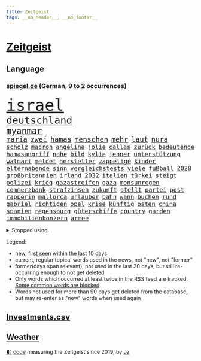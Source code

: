 ```yaml
---
title: Zeitgeist
tags: __no_header__, __no_footer__
---
```


# [Zeitgeist](https://oliz.io/zeitgeist/)

## Language

<h3><a href="https://www.spiegel.de" target="_blank">spiegel.de</a> (German, 9 to 2 occurrences)</h3>
<p style="font-family:monospace">
<span style="font-size:32pt"><a href="news_links.html#israel" class="current">israel</a></span>
<br>
<span style="font-size:20pt"><a href="news_links.html#deutschland" class="current">deutschland</a></span>
<br>
<span style="font-size:17pt"><a href="news_links.html#myanmar" class="current">myanmar</a></span>
<br>
<span style="font-size:14pt"><a href="news_links.html#maria" class="current">maria</a></span>
<span style="font-size:14pt"><a href="news_links.html#zwei" class="current">zwei</a></span>
<span style="font-size:14pt"><a href="news_links.html#hamas" class="current">hamas</a></span>
<span style="font-size:14pt"><a href="news_links.html#menschen" class="current">menschen</a></span>
<span style="font-size:14pt"><a href="news_links.html#mehr" class="current">mehr</a></span>
<span style="font-size:14pt"><a href="news_links.html#laut" class="current">laut</a></span>
<span style="font-size:14pt"><a href="news_links.html#nura" class="new">nura</a></span>
<br>
<span style="font-size:12pt"><a href="news_links.html#scholz" class="current">scholz</a></span>
<span style="font-size:12pt"><a href="news_links.html#macron" class="current">macron</a></span>
<span style="font-size:12pt"><a href="news_links.html#angelina" class="new">angelina</a></span>
<span style="font-size:12pt"><a href="news_links.html#jolie" class="new">jolie</a></span>
<span style="font-size:12pt"><a href="news_links.html#callas" class="new">callas</a></span>
<span style="font-size:12pt"><a href="news_links.html#zurück" class="current">zurück</a></span>
<span style="font-size:12pt"><a href="news_links.html#bedeutende" class="current">bedeutende</a></span>
<span style="font-size:12pt"><a href="news_links.html#hamasangriff" class="new">hamasangriff</a></span>
<span style="font-size:12pt"><a href="news_links.html#nahe" class="current">nahe</a></span>
<span style="font-size:12pt"><a href="news_links.html#bild" class="current">bild</a></span>
<span style="font-size:12pt"><a href="news_links.html#kylie" class="current">kylie</a></span>
<span style="font-size:12pt"><a href="news_links.html#jenner" class="new">jenner</a></span>
<span style="font-size:12pt"><a href="news_links.html#unterstützung" class="current">unterstützung</a></span>
<span style="font-size:12pt"><a href="news_links.html#walmart" class="current">walmart</a></span>
<span style="font-size:12pt"><a href="news_links.html#meldet" class="current">meldet</a></span>
<span style="font-size:12pt"><a href="news_links.html#hersteller" class="current">hersteller</a></span>
<span style="font-size:12pt"><a href="news_links.html#zappelige" class="new">zappelige</a></span>
<span style="font-size:12pt"><a href="news_links.html#kinder" class="current">kinder</a></span>
<span style="font-size:12pt"><a href="news_links.html#elternabende" class="new">elternabende</a></span>
<span style="font-size:12pt"><a href="news_links.html#sinn" class="current">sinn</a></span>
<span style="font-size:12pt"><a href="news_links.html#vergleichstests" class="new">vergleichstests</a></span>
<span style="font-size:12pt"><a href="news_links.html#viele" class="current">viele</a></span>
<span style="font-size:12pt"><a href="news_links.html#fußball" class="current">fußball</a></span>
<span style="font-size:12pt"><a href="news_links.html#2028" class="current">2028</a></span>
<span style="font-size:12pt"><a href="news_links.html#großbritannien" class="current">großbritannien</a></span>
<span style="font-size:12pt"><a href="news_links.html#irland" class="current">irland</a></span>
<span style="font-size:12pt"><a href="news_links.html#2032" class="new">2032</a></span>
<span style="font-size:12pt"><a href="news_links.html#italien" class="current">italien</a></span>
<span style="font-size:12pt"><a href="news_links.html#türkei" class="current">türkei</a></span>
<span style="font-size:12pt"><a href="news_links.html#steigt" class="current">steigt</a></span>
<span style="font-size:12pt"><a href="news_links.html#polizei" class="current">polizei</a></span>
<span style="font-size:12pt"><a href="news_links.html#krieg" class="current">krieg</a></span>
<span style="font-size:12pt"><a href="news_links.html#gazastreifen" class="current">gazastreifen</a></span>
<span style="font-size:12pt"><a href="news_links.html#gaza" class="current">gaza</a></span>
<span style="font-size:12pt"><a href="news_links.html#monsunregen" class="new">monsunregen</a></span>
<span style="font-size:12pt"><a href="news_links.html#commerzbank" class="current">commerzbank</a></span>
<span style="font-size:12pt"><a href="news_links.html#strafzinsen" class="new">strafzinsen</a></span>
<span style="font-size:12pt"><a href="news_links.html#zukunft" class="current">zukunft</a></span>
<span style="font-size:12pt"><a href="news_links.html#stellt" class="current">stellt</a></span>
<span style="font-size:12pt"><a href="news_links.html#partei" class="current">partei</a></span>
<span style="font-size:12pt"><a href="news_links.html#post" class="current">post</a></span>
<span style="font-size:12pt"><a href="news_links.html#rapperin" class="new">rapperin</a></span>
<span style="font-size:12pt"><a href="news_links.html#mallorca" class="current">mallorca</a></span>
<span style="font-size:12pt"><a href="news_links.html#urlauber" class="current">urlauber</a></span>
<span style="font-size:12pt"><a href="news_links.html#bahn" class="current">bahn</a></span>
<span style="font-size:12pt"><a href="news_links.html#wann" class="current">wann</a></span>
<span style="font-size:12pt"><a href="news_links.html#buchen" class="current">buchen</a></span>
<span style="font-size:12pt"><a href="news_links.html#rund" class="current">rund</a></span>
<span style="font-size:12pt"><a href="news_links.html#gabriel" class="current">gabriel</a></span>
<span style="font-size:12pt"><a href="news_links.html#richtigen" class="current">richtigen</a></span>
<span style="font-size:12pt"><a href="news_links.html#opel" class="new">opel</a></span>
<span style="font-size:12pt"><a href="news_links.html#krise" class="current">krise</a></span>
<span style="font-size:12pt"><a href="news_links.html#künftig" class="current">künftig</a></span>
<span style="font-size:12pt"><a href="news_links.html#osten" class="current">osten</a></span>
<span style="font-size:12pt"><a href="news_links.html#china" class="current">china</a></span>
<span style="font-size:12pt"><a href="news_links.html#spanien" class="current">spanien</a></span>
<span style="font-size:12pt"><a href="news_links.html#regensburg" class="current">regensburg</a></span>
<span style="font-size:12pt"><a href="news_links.html#güterschiffe" class="new">güterschiffe</a></span>
<span style="font-size:12pt"><a href="news_links.html#country" class="current">country</a></span>
<span style="font-size:12pt"><a href="news_links.html#garden" class="current">garden</a></span>
<span style="font-size:12pt"><a href="news_links.html#immobilienkonzern" class="current">immobilienkonzern</a></span>
<span style="font-size:12pt"><a href="news_links.html#armee" class="current">armee</a></span>
</p>
<details>
<summary>Stopped using...</summary>
<p class="former" style="font-size:12pt">
main(1083) bestimmte(1082) untersuchungshaft(1082) welchem(1082) geduld(1081) tom(1081) weise(1081) anwohner(1080) energien(1080) musiker(1080) weshalb(1080) freundin(1079) polizeieinsatz(1079) spanier(1079) arbeitnehmer(1078) dreimal(1078) einführen(1078) entgegen(1078) entlastet(1078) gegenseitig(1078) gerät(1078) geäußert(1078) erinnerungen(1077) fußballquiz(1077) kurzfristig(1077) träumen(1077) umgehen(1077) untersuchungsausschuss(1077) beschädigt(1076) entlässt(1076) entschädigung(1076) evakuiert(1076) klimawandels(1076) lieben(1076) rand(1076) schlagzeilen(1076) vielerorts(1076) österreichische(1076) ifoinstitut(1075) kreis(1075) versorgt(1075) widerspruch(1075) netzwerk(1074) behandlung(1073) gezogen(1073) halbfinale(1073) januar(1073) monatelang(1073) rat(1073) stolz(1073) verschärfen(1073) ard(1072) christine(1072) flammen(1072) juli(1072) trafen(1072) wales(1072) 31(1071) genutzt(1071) geändert(1071) ii(1071) springt(1071) zugelassen(1071) erkrankt(1070) nerven(1070) starken(1070) unbedingt(1070) wohnhaus(1070) aufruf(1069) geflogen(1069) löste(1069) senkt(1069) weite(1069) pünktlich(1068) gering(1067) klubs(1067) schritte(1067) viertelfinale(1067) fortgesetzt(1066) siegte(1066) veranstalter(1066) beiträge(1065) feuerwehrleute(1064) zerstören(1064) schaffte(1063) wunder(1060) angeklagten(1059) fit(1059) berühmten(1058) erwachsene(1058) haaland(1058) patient(1058) gang(1057) königin(1056) top(1056) ähnlich(1055) rettete(1054) fan(1053) informiert(1053) erschießt(1052) hunger(1052) einbruch(1051) griechischen(1051) retter(1051) abstieg(1050) auseinandersetzung(1050) ältere(1049) profis(1048) solchen(1048) kokain(1046) klimaziele(1042) abgeschlossen(1037) reist(1036) staatlichen(1035) erfolgreichen(1028) kanadas(1028) drohne(1026) politischer(1005) gezielt(960) expräsidenten(955) bekannter(950) finanziellen(934) werte(882) fußballstar(874) flohen(833) sammelt(827) novak(823) adac(819) djoković(817) drohenden(814) irre(808) 72(805) verbunden(797) gesund(781) beeinträchtigt(780) jenseits(771) rückgabe(753) angestellten(747) dokumentiert(729) vorteil(728) schränkt(724) vorfeld(721) millionenhöhe(717) minus(715) krankenkassen(713) rauswurf(711) gewachsen(700) volksverhetzung(700) rosa(699) 74(697) magazin(697) mond(696) größtem(693) hals(684) schloss(656) verteuert(645) einzig(642) öffentlichrechtlichen(640) frühe(638) marieagnes(637) ben(624) vorbereiten(624) match(623) verringern(621) ring(617) großbrand(606) operation(601) bestand(595) westens(595) abschaffung(591) premierministerin(590) verantwortlichen(585) behauptete(579) stammen(579) absagen(576) sklaverei(570) fluss(569) eindrücke(556) kasse(552) finnische(550) zugriff(549) söhne(548) zugegeben(546) breiten(545) organisierte(543) flüchten(541) lohn(540) messerattacke(540) talent(535) humor(526) neuerdings(526) 48(525) packenden(525) zusätzlich(521) schlamm(506) dahin(502) trocken(498) halt(497) luisa(494) 1200(493) suchte(488) ran(485) fire(483) elisabeth(482) titelverteidiger(482) steuerzahler(479) angeschlagenen(478) einhalten(478) debattiert(477) lob(476) iii(472) übung(470) 86(466) yorks(466) provozieren(465) feuert(461) ängste(460) thüringens(458) gelöscht(457) nationale(457) gleichberechtigung(455) tasche(451) 16jähriger(449) großaufgebot(449) partnerin(449) geschichtenewsletter(448) 81(446) l(446) geste(442) batterien(441) trans(441) islamisten(440) rettungsaktion(440) entschuldigen(438) extra(437) umweltschützer(429) neubauer(427) träume(423) eigentliche(422) moderator(415) schied(413) gründet(411) traten(409) nebenwirkungen(407) komplikationen(406) verabschiedete(406) mithalten(405) entkommen(401) sicherer(400) 63(399) peru(398) klettert(393) bellingham(391) jude(391) lettland(388) durchaus(376) kriminalität(376) angriffskriegs(375) konten(373) rassistischer(373) roboter(373) gesundheitszustand(371) rechtsradikale(370) unbestimmte(369) verbleib(367) kinderpornografie(366) raumfahrt(366) achtelfinale(365) fortschritte(362) caroline(360) spiegelrecherche(360) klimaaktivistin(357) bestimmen(356) gerecht(354) kurzen(353) dahintersteckt(350) floridas(350) illegales(349) nebel(348) härtesten(344) männliche(343) 160(342) traditionell(341) verurteilten(339) ausgebremst(338) missionen(333) neuheiten(333) fraktionschef(331) satelliten(331) sämtliche(328) zulassen(322) redet(313) ig(312) metall(312) credit(308) suisse(308) südafrikas(305) aufgebaut(304) verunsichert(304) verdoppeln(300) eingestuft(299) djokovic(298) abwehr(297) lauter(297) skepsis(296) bestellen(295) kunstwerk(295) regimekritiker(294) abschiebungen(293) überzeugen(293) schränken(292) 47(291) technologien(291) muster(289) unangenehm(286) gekündigt(284) verwandte(282) hürde(280) kieler(277) änderung(276) escooter(274) weißes(274) dreier(273) konzernchef(273) mittelpunkt(273) freigelassen(270) salat(269) benötigte(268) erfährt(268) kongo(268) nizza(268) vergab(266) überflüssig(264) kulturstaatsministerin(263) nannte(263) mächtig(262) ressourcen(262) gesundheitliche(261) immobilienpreise(258) passanten(258) gebühren(255) geschwister(255) springen(255) erfolgreiche(254) ertragen(252) halbinsel(252) entlang(250) unbezahlbar(250) erlag(249) fortan(249) ausfindig(248) gedenken(247) bakterien(246) leopard(246) alcaraz(245) ablauf(244) hochhaus(244) mitgerissen(244) nähert(242) vermeintlichen(242) schwache(241) konto(240) streifen(239) schritten(238) erschüttern(237) wesentlich(236) vorschriften(235) leon(234) zwang(234) office(233) anderson(230) aufbruch(230) zubehör(229) vierteljahrhundert(228) traurig(226) verpflichten(226) segelboot(225) hunderter(224) geständnis(223) pilotprojekt(223) ringe(222) schwerem(220) unruhe(220) massachusetts(219) 130(218) nicola(218) brauche(217) stillstand(216) story(215) tourist(215) souveränität(211) rostock(210) südtirol(210) umstellung(210) instituts(209) luxusuhren(209) menschliche(209) komplizen(208) amtskollege(206) mund(206) detail(205) müttern(205) aktualisiert(204) on(204) topdiplomat(204) austritt(203) etappensieg(203) fähre(203) afrikanische(202) ausschnitte(201) verteidigte(201) vorfahren(201) wendepunkt(201) gala(200) stürme(200) #metoo(199) nairobi(199) wüten(199) randalierer(198) rauch(198) wasserknappheit(198) konkreten(197) löscharbeiten(197) wassermangel(197) autorennen(196) obduziert(196) beigetragen(195) rührt(195) bedrohen(194) wallace(194) hinweg(193) kreuz(193) nützt(193) wagenknechts(193) zeug(193) begangen(192) italienischer(190) usbundesstaats(190) wach(190) überwunden(190) bärin(189) begeben(188) erzbistum(188) griechenlands(188) prioritäten(188) ungeklärt(188) it(187) optionen(187) 55jährige(186) tatwaffe(185) jacht(184) parks(184) wettrennen(184) dürren(183) luke(183) schieben(183) elterngeld(182) goretzka(182) hollywoodstar(182) zerbrechen(181) dna(180) bestandsaufnahme(178) duschen(178) pascal(178) reißenden(178) aufwendige(177) hauptrolle(177) qiang(177) zittern(177) geknackt(176) kaufkraft(175) länderspiele(175) pool(174) unrealistisch(174) entwickelte(173) linksfraktion(172) erling(171) umfragehoch(171) irren(167) brachten(166) fündig(166) militärstützpunkt(166) raubtier(166) schwachstelle(166) zuständigen(166) augenzeugen(165) verschiedener(164) 1974(163) übergriff(162) festgeklebt(161) kopfzerbrechen(161) angehalten(159) minderjähriger(159) stuft(159) tschentscher(158) hinterließ(157) senden(157) zeitung(157) fühle(156) beleidigung(154) logo(154) chips(153) leclerc(153) zehnjährigen(153) 125(152) gedenkt(152) zusammenhängen(152) rundumschlag(151) spielten(151) schmelzen(150) überlegungen(150) 180(149) beschmiert(149) anlegen(148) notarzt(148) reue(148) weggefährten(148) court(146) einfamilienhaus(145) erledigen(145) großfeuer(143) mitarbeitenden(143) gebäudeenergiegesetz(142) supreme(142) besatzer(141) kuba(141) verweigern(141) eupläne(140) dárdai(139) look(139) pál(139) genditzki(138) versteckt(138) vorsorglich(138) überfahren(138) ereignis(137) palme(137) regierungen(137) sofortprogramm(137) zerren(137) arabischen(136) girls(136) hinein(136) evakuierung(135) tarnung(135) weigert(135) erhöhte(134) 58(133) ausgeblieben(133) exbürgermeister(133) schimpfen(133) gefördert(132) ken(132) konzentrationslager(132) nötigen(132) feinde(131) kolonialismus(131) umbenennung(131) fünfeinhalb(130) guatemala(130) mühe(130) präsidentschaftswahlkampf(130) anschaut(129) kindesmissbrauchs(129) schönsten(129) florenz(128) nationalpark(128) sachsenhausen(128) südkoreas(128) 21jährigen(127) anschlägen(127) kfrage(127) lee(127) lukrativen(127) rekordsumme(127) wahlkampfthema(126) landsmann(125) motorräder(125) protestierten(125) eingeliefert(124) outback(124) triple(124) außenseiter(123) gosens(123) staatschefs(123) brad(122) führender(122) gescheiterten(122) motivierten(122) schlucken(122) altersvorsorge(121) auszusteigen(120) lennard(120) wutrede(120) ärztliche(120) lebenserwartung(119) partien(119) qual(119) rettungsversuch(119) verfassung(119) wortlaut(119) asylanträgen(118) bestritten(118) bundeshaushalt(118) feministin(118) sommers(118) telegram(118) schiffs(117) soldatinnen(117) befürchtete(116) belgiens(116) erneuerbarer(116) geländegewinne(115) mobilität(115) verwüstung(114) rundfahrt(113) abschlusserklärung(112) finger(112) scharfen(112) ämtern(112) einsparungen(111) einwanderung(111) finaleinzug(111) gelben(111) kinderreportern(111) prosiebensat1(111) versagte(111) bereitschaft(110) getreideabkommens(110) schwangeren(108) abgenommen(107) sandra(107) sympathisch(107) verstrickungen(107) wnba(107) co₂emissionen(106) richtlinie(105) beinen(104) fürth(104) gelte(104) unterschätzen(104) verschwendung(104) homosexualität(103) millionenschaden(103) regionalwahlen(103) schröders(103) sommerpause(103) weltmacht(103) wird’s(103) 2006(102) berechnet(102) wohnhäuser(102) brasiliens(101) krimbrücke(101) wanderung(101) abgewehrt(100) alpinist(100) bundesagentur(100) defizite(100) gespielt(99) linksextremisten(99) regenfällen(99) indischer(98) überprüft(98) jannik(96) sinner(96) motorrad(95) niedergang(95) trick(95) bergwacht(94) bezeichnete(94) dnjepr(94) fertiggestellt(94) havertz(94) klimafreundlich(94) nachkommen(94) ralf(94) deadline(93) spiderman(93) spirale(93) waggon(93) 78(92) linker(92) theorien(92) hörte(91) monza(91) ryanair(91) vox(91) wahlbetrug(91) futuristische(90) füllen(90) milliardenschweren(90) bezog(89) alpinisten(88) anfragen(88) braut(88) ertrinkt(88) gewöhnlich(88) modellen(88) schwamm(88) selbstbestimmungsgesetz(88) spiegelleitartikel(88) totschlag(88) vergessene(88) anderthalb(87) beach(87) begründete(87) hergestellt(87) ihor(87) karosserien(87) freistaat(86) geheimen(86) lagern(86) neuschwanstein(86) vorsaison(86) angelaufen(85) entgleisungen(85) staatstrauer(85) verbraucherschützern(85) alleiniger(84) brighton(84) gewitter(84) kohlenstoff(84) landkreise(84) motorradunfall(84) weltranglistenerste(84) winkel(84) aurubis(83) erweist(83) freiewählerchefs(83) friedensnobelpreisträger(83) kupferhersteller(83) programme(83) pur(83) vororten(83) anwesenden(82) aussetzer(82) beeinträchtigungen(82) geparkten(82) herunterzuspielen(82) rechtsradikalen(82) schwach(82) weht(82) auster(81) erbeuteten(81) sensationell(81) umringt(81) alfons(80) bahrain(80) elektromobilität(80) enger(80) gequält(80) geschäfts(80) hinziehen(80) abgaben(79) covid19(79) freigeben(79) freigesetzt(79) fußballtransfers(79) sechser(79) ärztlichen(79) abzuholen(78) bestohlen(78) brände(78) enttäuschende(78) haas(78) soziologin(78) vereinen(78) volksfesten(78) 2050(77) android(77) beschuldigter(77) fuente(77) millionenschweren(77) neuartige(77) privatpersonen(77) vermieden(77) viermal(77) brugger(76) burger(76) cybercrime(76) kabellose(76) luka(76) smarten(76) unterfranken(76) verbinden(76) homosexuelle(75) radwege(75) werner(75) wetterphänomene(75) zehntausend(75) analysieren(74) aufgehört(74) entsprechend(74) holten(74) starstürmer(74) topmilitär(74) verordnungen(74) flügelspieler(73) freizeit(73) geschlecht(73) lagerhalle(73) sabotieren(73) selbstbewusst(73) wagnerputsch(73) wertet(73) bundesstaats(72) hohem(72) schlauchboot(72) sprüchen(72) überschwemmt(71) einstellungen(70) gehörten(70) rasenmäher(70) rheinlandpfälzischen(70) ärgerlich(70) 105(69) abhaken(69) ausgefallenen(69) betriebssystem(69) exporteure(69) mähroboter(69) nachvollziehbar(69) schmerzhaft(69) warmen(69) staatsgeldern(68) talk(68) überredet(68) geschwindigkeiten(67) maroden(67) polizeistreife(67) sauna(67) tschetschenischen(67) wetteifern(67) entpuppt(66) feinden(66) geklettert(66) kaufprämien(66) masken(66) neonazi(66) rekordhalter(66) schwachem(66) stärkerer(66) verkehrschaos(66) abwechselnd(65) armutsbekämpfung(65) böschung(65) herausfordert(65) wozniacki(65) blue(64) bruce(64) favoritenrolle(64) gutverdiener(64) schilderungen(64) archäologie(63) beißen(63) benutzen(63) brocken(63) fahrgast(63) finanzkontrolleure(63) kranken(63) nationalsozialismus(63) putintreuen(63) schwule(63) unterschiedlicher(63) arbeitslosen(62) ausrede(62) frankenthal(62) geschlechtern(62) zeugin(62) antwortet(61) büsum(61) eurecht(61) inoffiziellen(61) spione(61) badewannenmord(60) geburtenrate(60) korrigieren(60) kuleba(60) meteorologen(60) angeworben(59) aufstiegsbafög(59) flächen(59) klimaschädlich(59) missbrauchstäter(59) postbankkunden(59) substanz(59) under(59) bestsellerautor(58) fraktionsspitze(58) paketbote(58) schwedt(58) syndrom(58) zweijähriger(58) aufrührer(57) eritreafestival(57) k(57) service(57) verlogen(57) verstoßes(57) antreiben(56) berlinale(56) iranischer(56) minutenprotokoll(56) runden(56) russlandpolitik(56) sabotage(56) sexualtherapeutin(56) charly(55) dienstreisen(55) diskreditieren(55) ehrlicher(55) hübner(55) maas(55) prostituierter(55) verknüpft(55) 1700(54) eritreischen(54) geringeren(54) kriegsende(54) naturkatastrophe(54) ordentlich(54) polizeiwagen(54) topklubs(54) übermäßig(54) fahrradbranche(53) nominierungen(53) akuter(52) buchhandlung(52) gegenseitige(52) oberstes(52) sagten(52) entkam(51) fremde(51) nationalspielerin(51) pädagogen(51) schiene(51) strafbefehl(51) teamkollegen(51) vorcoronaniveau(51) ansatz(50) halbherzig(50) held(50) nebraska(50) rechtsextremist(50) öffnungszeiten(50) abgefeuert(49) braunbärin(49) derartige(49) exklusive(49) gemeinsamer(49) kabellos(49) strafkolonie(49) vanmoof(49) chandrayaan3(48) elternhaus(48) gruppenphase(48) implantiert(48) megastar(48) niederbayern(48) siebziger(48) andersdenkende(47) atomkrieg(47) belässt(47) bränden(47) diplomatisches(47) küsst(47) mcdonald's(47) verhinderten(47) vize(47) blatt(46) forschenden(46) geschummelt(46) gezündet(46) kamikazedrohnen(46) argentinier(45) chicken(45) inka(45) kranke(45) vergesslichkeit(45) zusätzlichen(45) abzusetzen(44) days(44) hitzlsperger(44) offshorewindparks(44) slowenen(44) stationiert(44) wmauftakt(44) wäldern(44) 365(43) abrupt(43) häftling(43) kommunalpolitik(43) umstrittensten(43) abgerissen(42) abschieben(42) etfs(42) falschem(42) lockeren(42) afrikanischer(41) klimaforscher(41) nachtzüge(41) römischen(41) wahrgenommen(41) weggebrochen(41) ökosystem(41) einflussreichsten(40) grosz(40) kriegsgerät(40) tourmalet(40) transrechte(40) gehetzt(39) gregor(39) gysi(39) kreuzberg(39) kristin(39) wagners(39) abgezockt(38) disqualifiziert(38) häuserpreise(38) kiexperten(38) moralischen(38) oberen(38) vorhersagen(38) überragte(38) übertreffen(38) elfmeterschießen(37) hartes(37) joan(37) tuchels(37) verdiente(37) zuständen(37) anfangen(36) manipulieren(36) marokkanischen(36) marschiert(36) umsturz(36) überträger(36) ausnahmezustand(35) boykottieren(35) bundeselternrat(35) fußballerin(35) hansa(35) inszenierung(35) knochen(35) losfahren(35) widerlegen(35) angezogen(34) nachhaltigen(34) riesiges(34) zugesagten(34) akzeptanz(33) debütant(33) gegenspieler(33) gruppenspiel(33) haften(33) jawort(33) mitspielerinnen(33) taifun(33) wmaus(33) rocksänger(32) unbeeindruckt(32) vergewaltigungen(32) drehte(31) empfing(31) gruppensieg(31) kanarische(31) kostümierten(31) superreiche(31) verzockt(31) xavi(31) besuchs(30) bindet(30) gastwirte(30) panikattacken(30) shootingstar(30) streikenden(30) zusehends(30) co2emissionen(29) nbastars(29) therapeutin(29) andauernde(28) drahtzieher(28) durchschlugen(28) gestiegenen(28) mathieu(28) prominentesten(28) stromschlag(28) unterschieden(28) übersteigt(28) erregte(27) erschöpft(27) gehaltsplus(27) heftigem(27) klettersteig(27) momente(27) siri(27) fahrrad(26) kürzen(26) missbrauchsdarstellungen(26) nirgends(26) widersetzt(26) zweifachen(26) behinderungen(25) billigstrom(25) flugbereitschaft(25) israeli(25) rennstrecke(25) scheidung(25) schild(25) agent(24) heutigen(24) sperrung(24) stundenlangen(24) transport(24) vorstandswahl(24) wirtschaftsflaute(24) einfaches(23) militärapparat(23) professoren(23) rügener(23) svenja(23) tauruslieferungen(23) wertpapiere(23) akzeptiert(22) flüchtigen(22) handyempfang(22) staatsanwältin(22) steckdosen(22) zusammengebrochen(22) automesse(21) autowaschanlage(21) elterntaxis(21) gestürmt(21) grenzwerte(20) mittelstand(20) 13000(19) armeestützpunkt(19) einschläge(19) exanwalt(19) mustert(19) renteneintrittsalter(19) saudischen(19) wahlbeeinflussung(19) ausweisen(18) deine(18) leide(18) männerteam(18) verpackt(18) bisheriger(17) charmante(17) fantasien(17) hitlers(17) klamotten(17) marinedrohnen(17) pannenflug(17) perus(17) protestierte(17) stockwerke(17) trauernder(17) amateuraufnahmen(16) berchtesgadener(16) erweitern(16) ludovic(16) ungesühnt(16) betätigt(15) schwellenländer(15) umverteilung(15) young(15) zurecht(15) allinclusive(14) euvorgaben(14) exverfassungsschutzchef(14) fristlos(14) hansgeorg(14) maaßen(14) neuauflage(14) omikron(14) populäre(14) sparsame(14) zypern(14) baubooms(13) berchtesgaden(13) fitnesstrainer(13) krisengipfel(13) mangelnde(13) rumänischen(13) spiegelranking(13) technisches(13) act(12) bieter(12) brot(12) füllkrug(12) hallo(12) niclas(12) abgehängt(11) achtzigerjahren(11) angepasste(11) auslandsoscar(11) prigoschinabsturz(11) starttermin(11) vorhanden(11) weltmarkt(11) wmsiegerehrung(11)
</p>
</details>
<p>Legend:
<ul>
<li><span class="new">new</span>, first seen within the last 10 days</li>
<li><span class="current">current</span>, regular topical words used in the news, not "new", not "former"</li>
<li><span class="former">former(days span relevant)</span>, not used in the last 30 days, but still re-occurring enough to not get deleted</li>
<li>Only words which occurred at least twice in the RSS feed are tracked. <a href="language/filters.py">Some common words are blocked</a></li>
<li>Words not used for more than 90 days get deleted from the database, but may re-enter as "new" words when used again</li>
</ul>
</p>

## [Investments](investments.html)[.csv](investments.csv)

## [Weather](weather.html)

<footer>
<a href="javascript:toggleTheme()" class="nav">🌓</a>
<a href="https://github.com/ooz/zeitgeist">code</a> measuring the Zeitgeist since 2019, by <a href="https://oliz.io">oz</a>
</footer>
